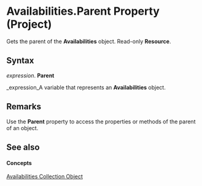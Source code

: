 
# Availabilities.Parent Property (Project)

Gets the parent of the  **Availabilities** object. Read-only **Resource**.


## Syntax

 _expression_. **Parent**

 _expression_A variable that represents an  **Availabilities** object.


## Remarks

Use the  **Parent** property to access the properties or methods of the parent of an object.


## See also


#### Concepts


 [Availabilities Collection Object](51224d62-777b-1ae3-a646-ca977464d37d.md)
